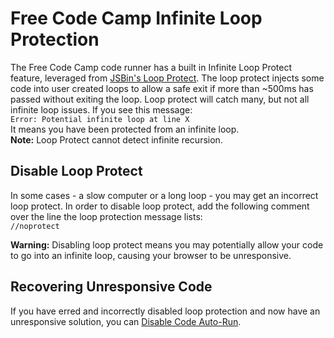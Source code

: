 # Free Code Camp Infinite Loop Protection

The Free Code Camp code runner has a built in Infinite Loop Protect feature, leveraged from [JSBin's Loop Protect](https://github.com/jsbin/loop-protect). The loop protect injects some code into user created loops to allow a safe exit if more than ~500ms has passed without exiting the loop. Loop protect will catch many, but not all infinite loop issues. If you see this message:<br>
`Error: Potential infinite loop at line X`<br>
It means you have been protected from an infinite loop.<br>
**Note:** Loop Protect cannot detect infinite recursion.

## Disable Loop Protect

In some cases - a slow computer or a long loop - you may get an incorrect loop protect. In order to disable loop protect, add the following comment over the line the loop protection message lists:<br>
`//noprotect`

**Warning:** Disabling loop protect means you may potentially allow your code to go into an infinite loop, causing your browser to be unresponsive.

## Recovering Unresponsive Code

If you have erred and incorrectly disabled loop protection and now have an unresponsive solution, you can [Disable Code Auto-Run](https://github.com/freecodecamp/freecodecamp/wiki/Disable-Code-Auto-Run).
